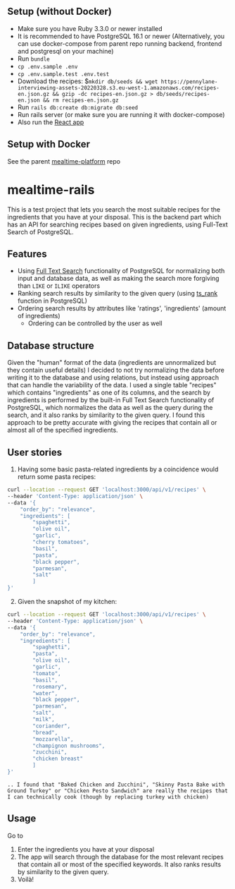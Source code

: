 ## Setup (without Docker)

- Make sure you have Ruby 3.3.0 or newer installed
- It is recommended to have PostgreSQL 16.1 or newer (Alternatively, you can use docker-compose from parent repo running backend, frontend and postgresql on your machine)
- Run `bundle`
- `cp .env.sample .env`
- `cp .env.sample.test .env.test`
- Download the recipes: $`mkdir db/seeds && wget https://pennylane-interviewing-assets-20220328.s3.eu-west-1.amazonaws.com/recipes-en.json.gz && gzip -dc recipes-en.json.gz > db/seeds/recipes-en.json && rm recipes-en.json.gz`
- Run `rails db:create db:migrate db:seed`
- Run rails server (or make sure you are running it with docker-compose)
- Also run the [React app](https://github.com/ston1x/mealtime-react/)

## Setup with Docker
See the parent [mealtime-platform](https://github.com/ston1x/mealtime-platform/) repo


# mealtime-rails

This is a test project that lets you search the most suitable recipes for the ingredients that you have at your disposal. This is the backend part which has an API for searching recipes based on given ingredients, using Full-Text Search of PostgreSQL.

## Features

- Using [Full Text Search](https://www.postgresql.org/docs/13/textsearch.html) functionality of PostgreSQL for normalizing both input and database data, as well as making the search more forgiving than `LIKE` or `ILIKE` operators
- Ranking search results by similarity to the given query (using [ts_rank](https://www.postgresql.org/docs/13/textsearch-controls.html#TEXTSEARCH-RANKING) function in PostgreSQL)
- Ordering search results by attributes like 'ratings', 'ingredients' (amount of ingredients)
  - Ordering can be controlled by the user as well


## Database structure

Given the "human" format of the data (ingredients are unnormalized but they contain useful details) I decided to not try normalizing the data before writing it to the database and using relations, but instead using approach that can handle the variability of the data.
I used a single table "recipes" which contains "ingredients" as one of its columns, and the search by ingredients is performed by the built-in Full Text Search functionality of PostgreSQL, which normalizes the data as well as the query during the search, and it also ranks by similarity to the given query. I found this approach to be pretty accurate with giving the recipes that contain all or almost all of the specified ingredients.

## User stories

1. Having some basic pasta-related ingredients by a coincidence would return some pasta recipes:

```sh
curl --location --request GET 'localhost:3000/api/v1/recipes' \
--header 'Content-Type: application/json' \
--data '{
    "order_by": "relevance",
    "ingredients": [
        "spaghetti",
        "olive oil",
        "garlic",
        "cherry tomatoes",
        "basil",
        "pasta",
        "black pepper",
        "parmesan",
        "salt"
        ]
}'
```

2. Given the snapshot of my kitchen:

```sh
curl --location --request GET 'localhost:3000/api/v1/recipes' \
--header 'Content-Type: application/json' \
--data '{
    "order_by": "relevance",
    "ingredients": [
        "spaghetti",
        "pasta",
        "olive oil",
        "garlic",
        "tomato",
        "basil",
        "rosemary",
        "water",
        "black pepper",
        "parmesan",
        "salt",
        "milk",
        "coriander",
        "bread",
        "mozzarella",
        "champignon mushrooms",
        "zucchini",
        "chicken breast"
        ]
}'
```
	.. I found that "Baked Chicken and Zucchini", "Skinny Pasta Bake with Ground Turkey" or "Chicken Pesto Sandwich" are really the recipes that I can technically cook (though by replacing turkey with chicken)

## Usage

Go to <INSERT URL HERE>

1. Enter the ingredients you have at your disposal
2. The app will search through the database for the most relevant recipes that contain all or most of the specified keywords. It also ranks results by similarity to the given query.
3. Voilà!
